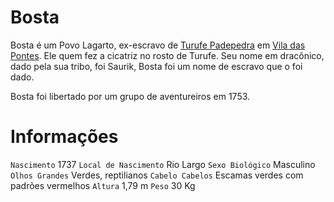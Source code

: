 <!-- TITLE: Bosta -->
<!-- SUBTITLE: Visão geral sobre Bosta -->

# Bosta
Bosta é um Povo Lagarto, ex-escravo de [Turufe Padepedra](http://localhost/individuos/turufe-padepedra#turufe-padepedra) em [Vila das Pontes](http://localhost/lugares/plano-material/drafeon/sudeste-de-drafeon/vila-das-pontes#vila-das-pontes). Ele quem fez a cicatriz no rosto de Turufe. Seu nome em dracônico, dado pela sua tribo, foi Saurik, Bosta foi um nome de escravo que o foi dado.

Bosta foi libertado por um grupo de aventureiros em 1753.

# Informações
`Nascimento` 1737 
`Local de Nascimento` Rio Largo
`Sexo Biológico` Masculino
`Olhos Grandes` Verdes, reptilianos
`Cabelo Cabelos` Escamas verdes com padrões vermelhos
`Altura` 1,79 m
`Peso` 30 Kg

